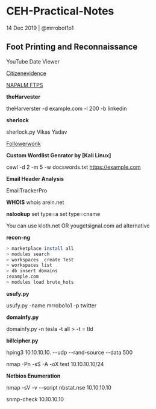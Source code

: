 # CEH-Practical-Notes

14 Dec 2019   | @mrrobot1o1

## Foot Printing and Reconnaissance

YouTube Date Viewer

[Citizenevidence](https://citizenevidence.amnestyusa.org/)

[NAPALM FTPS](https://www.searchftps.net/)

**theHarvester**

theHarverster -d example.com -l 200 -b linkedin

**sherlock**

sherlock.py Vikas Yadav


[Followerwonk](https://followerwonk.com/)


**Custom Wordlist Genrator by [Kali Linux]**

cewl -d 2 -m 5 -w docswords.txt https://example.com


**Email Header Analysis**

EmailTrackerPro

**WHOIS**
whois
arein.net


**nslookup**
set type=a
set type=cname

You can use kloth.net OR yougetsignal.com ad alternative

**recon-ng**
```sh
> marketplace install all
> modules search
> workspaces  create Test
> workspaces list
> db insert domains
:example.com
> modules load brute_hots
```
**usufy.py**

usufy.py -name mrrobo1o1 -p twitter

**domainfy.py**

domainfy.py -n tesla -t all > -t = tld

**billcipher.py**


hping3 10.10.10.10. --udp --rand-source --data 500


nmap -Pn -sS -A -oX test 10.10.10.10/24


**Netbios Enumeration**

nmap -sV -v --script nbstat.nse 10.10.10.10

snmp-check 10.10.10.10
